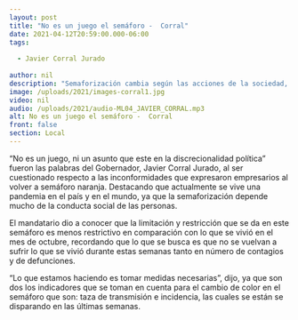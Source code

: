 ```yaml
---
layout: post
title: "No es un juego el semáforo -  Corral"
date: 2021-04-12T20:59:00.000-06:00
tags:
  
  - Javier Corral Jurado
  
author: nil
description: "Semaforización cambia según las acciones de la sociedad, no a gusto del mandatario, según el mismo Gobernador."
image: /uploads/2021/images-corral1.jpg
video: nil
audio: /uploads/2021/audio-ML04_JAVIER_CORRAL.mp3
alt: No es un juego el semáforo -  Corral
front: false
section: Local
---
```


“No es un juego, ni un asunto que este en la discrecionalidad política” fueron las palabras del Gobernador, Javier Corral Jurado, al ser cuestionado respecto a las inconformidades que expresaron empresarios al volver a semáforo naranja. Destacando que actualmente se vive una pandemia en el país y en el mundo, ya que la semaforización depende mucho de la conducta social de las personas.

El mandatario dio a conocer que la limitación y restricción que se da en este semáforo es menos restrictivo en comparación con lo que se vivió en el mes de octubre, recordando que lo que se busca es que no se vuelvan a sufrir lo que se vivió durante estas semanas tanto en número de contagios y de defunciones.

“Lo que estamos haciendo es tomar medidas necesarias”, dijo, ya que son dos los indicadores que se toman en cuenta para el cambio de color en el semáforo que son: taza de transmisión e incidencia, las cuales se están se disparando en las últimas semanas.
